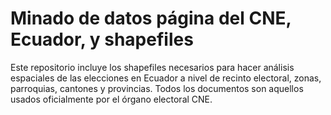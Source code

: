 # Minado de datos página del CNE, Ecuador, y shapefiles

Este repositorio incluye los shapefiles necesarios para hacer análisis espaciales de las elecciones en Ecuador a nivel de recinto electoral, zonas, parroquias, cantones y provincias. Todos los documentos son aquellos usados oficialmente por el órgano electoral CNE.
